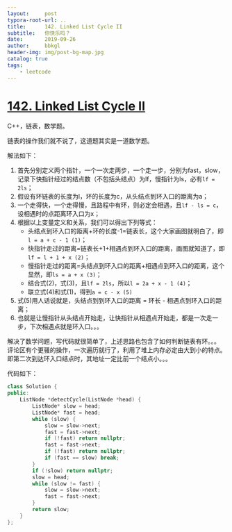 ```yaml
---
layout:     post
typora-root-url: ..
title:      142. Linked List Cycle II
subtitle:   你快乐吗？
date:       2019-09-26
author:     bbkgl
header-img: img/post-bg-map.jpg
catalog: true
tags:
    - leetcode
---
```


# [142. Linked List Cycle II](https://leetcode-cn.com/problems/linked-list-cycle-ii/)

C++，链表，数学题。

链表的操作我们就不说了，这道题其实是一道数学题。

解法如下：

1. 首先分别定义两个指针，一个一次走两步，一个走一步，分别为fast，slow，记录下快指针经过的结点数（不包括头结点）为lf，慢指针为ls，必有`lf = 2ls`；
2. 假设有环链表的长度为l，环的长度为c，从头结点到环入口的距离为a；
3. 一个走得快，一个走得慢，且路程中有环，则必定会相遇，且`lf - ls = c`，设相遇时的点距离环入口为x；
4. 根据以上变量定义和关系，我们可以得出下列等式：
   - 头结点到环入口的距离+环的长度-1=链表长，这个大家画图就明白了，即`l = a + c - 1 (1)`；
   - 快指针走过的距离=链表长+1+相遇点到环入口的距离，画图就知道了，即`lf = l + 1 + x (2)`；
   - 慢指针走过的距离=头结点到环入口的距离+相遇点到环入口的距离，这个显然，即`ls = a + x (3)`；
   - 结合式(2)，式(3)，且`lf = 2ls`，所以`l = 2a + x - 1 (4)`；
   - 联立式(4)和式(1)，得到`a = c - x (5)`
5. 式(5)用人话说就是，头结点到到环入口的距离 = 环长 - 相遇点到环入口的距离；
6. 也就是让慢指针从头结点开始走，让快指针从相遇点开始走，都是一次走一步，下次相遇点就是环入口。。。

解决了数学问题，写代码就很简单了，上述思路也包含了如何判断链表有环。。。
评论区有个更骚的操作，一次遍历就行了，利用了堆上内存必定由大到小的特点。即第二次到达环入口结点时，其地址一定比前一个结点小。。。

代码如下：

```cpp
class Solution {
public:
    ListNode *detectCycle(ListNode *head) {
        ListNode* slow = head;
        ListNode* fast = head;
        while (slow) {
            slow = slow->next;
            fast = fast->next;
            if (!fast) return nullptr;
            fast = fast->next;
            if (!fast) return nullptr;
            if (fast == slow) break;
        }
        if (!slow) return nullptr;
        slow = head;
        while (slow != fast) {
            slow = slow->next;
            fast = fast->next;
        }
        return slow;
    }
};
```







